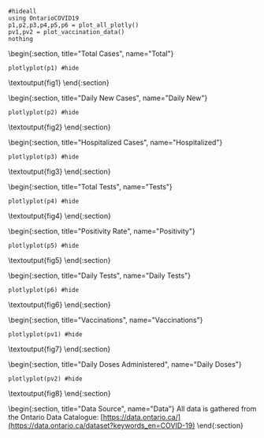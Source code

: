 ```julia:figsetup
#hideall
using OntarioCOVID19
p1,p2,p3,p4,p5,p6 = plot_all_plotly()
pv1,pv2 = plot_vaccination_data()
nothing
```

<!-- Total -->
\begin{:section, title="Total Cases", name="Total"}
```julia:fig1
plotlyplot(p1) #hide
```
\textoutput{fig1}
\end{:section}

<!-- DailyNew -->
\begin{:section, title="Daily New Cases", name="Daily New"}
```julia:fig2
plotlyplot(p2) #hide
```
\textoutput{fig2}
\end{:section}

<!-- Hospitalized -->
\begin{:section, title="Hospitalized Cases", name="Hospitalized"}
```julia:fig3
plotlyplot(p3) #hide
```
\textoutput{fig3}
\end{:section}

<!-- Tests -->
\begin{:section, title="Total Tests", name="Tests"}
```julia:fig4
plotlyplot(p4) #hide
```
\textoutput{fig4}
\end{:section}

<!-- Positivity -->
\begin{:section, title="Positivity Rate", name="Positivity"}
```julia:fig5
plotlyplot(p5) #hide
```
\textoutput{fig5}
\end{:section}

<!-- Daily Tests -->
\begin{:section, title="Daily Tests", name="Daily Tests"}
```julia:fig6
plotlyplot(p6) #hide
```
\textoutput{fig6}
\end{:section}

<!-- Total Vaccinated -->
\begin{:section, title="Vaccinations", name="Vaccinations"}
```julia:fig7
plotlyplot(pv1) #hide
```
\textoutput{fig7}
\end{:section}

<!-- Daily Doses -->
\begin{:section, title="Daily Doses Administered", name="Daily Doses"}
```julia:fig8
plotlyplot(pv2) #hide
```
\textoutput{fig8}
\end{:section}

<!-- Data Source -->
\begin{:section, title="Data Source", name="Data"}
All data is gathered from the Ontario Data Catalogue: [https://data.ontario.ca/](https://data.ontario.ca/dataset?keywords_en=COVID-19)
\end{:section}
